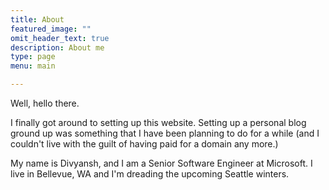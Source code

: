 ```yaml
---
title: About
featured_image: ""
omit_header_text: true
description: About me
type: page
menu: main

---
```

Well, hello there.

I finally got around to setting up this website. Setting up a personal blog ground up was something that I have been planning to do for a while (and I couldn't live with the guilt of having paid for a domain any more.)

My name is Divyansh, and I am a Senior Software Engineer at Microsoft. I live in Bellevue, WA and I'm dreading the upcoming Seattle winters. 